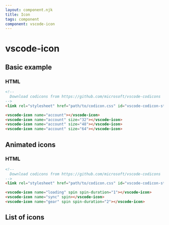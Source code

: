 ```yaml
---
layout: component.njk
title: Icon
tags: component
component: vscode-icon
---
```


# vscode-icon

## Basic example

<component-preview>
  <vscode-icon name="account"></vscode-icon>
  <vscode-icon name="account" size="32"></vscode-icon>
  <vscode-icon name="account" size="48"></vscode-icon>
  <vscode-icon name="account" size="64"></vscode-icon>
</component-preview>

### HTML

```html
<!--
  Download codicons from https://github.com/microsoft/vscode-codicons
-->
<link rel="stylesheet" href="path/to/codicon.css" id="vscode-codicon-stylesheet">

```

```html
<vscode-icon name="account"></vscode-icon>
<vscode-icon name="account" size="32"></vscode-icon>
<vscode-icon name="account" size="48"></vscode-icon>
<vscode-icon name="account" size="64"></vscode-icon>
```

## Animated icons

<component-preview>
  <vscode-icon name="loading" spin spin-duration="1"></vscode-icon>
  <vscode-icon name="sync" spin></vscode-icon>
  <vscode-icon name="gear" spin spin-duration="2"></vscode-icon>
</component-preview>

### HTML

```html
<!--
  Download codicons from https://github.com/microsoft/vscode-codicons
-->
<link rel="stylesheet" href="path/to/codicon.css" id="vscode-codicon-stylesheet">

```

```html
<vscode-icon name="loading" spin spin-duration="1"></vscode-icon>
<vscode-icon name="sync" spin></vscode-icon>
<vscode-icon name="gear" spin spin-duration="2"></vscode-icon>
```

## List of icons

<component-preview>
  <vscode-icon name="account" title="account"></vscode-icon>
  <vscode-icon name="activate-breakpoints" title="activate-breakpoints"></vscode-icon>
  <vscode-icon name="add" title="add"></vscode-icon>
  <vscode-icon name="alert" title="alert"></vscode-icon>
  <vscode-icon name="archive" title="archive"></vscode-icon>
  <vscode-icon name="array" title="array"></vscode-icon>
  <vscode-icon name="arrow-both" title="arrow-both"></vscode-icon>
  <vscode-icon name="arrow-down" title="arrow-down"></vscode-icon>
  <vscode-icon name="arrow-left" title="arrow-left"></vscode-icon>
  <vscode-icon name="arrow-right" title="arrow-right"></vscode-icon>
  <vscode-icon name="arrow-small-down" title="arrow-small-down"></vscode-icon>
  <vscode-icon name="arrow-small-left" title="arrow-small-left"></vscode-icon>
  <vscode-icon name="arrow-small-right" title="arrow-small-right"></vscode-icon>
  <vscode-icon name="arrow-small-up" title="arrow-small-up"></vscode-icon>
  <vscode-icon name="arrow-swap" title="arrow-swap"></vscode-icon>
  <vscode-icon name="arrow-up" title="arrow-up"></vscode-icon>
  <vscode-icon name="beaker" title="beaker"></vscode-icon>
  <vscode-icon name="bell" title="bell"></vscode-icon>
  <vscode-icon name="bell-dot" title="bell-dot"></vscode-icon>
  <vscode-icon name="bold" title="bold"></vscode-icon>
  <vscode-icon name="book" title="book"></vscode-icon>
  <vscode-icon name="bookmark" title="bookmark"></vscode-icon>
  <vscode-icon name="briefcase" title="briefcase"></vscode-icon>
  <vscode-icon name="broadcast" title="broadcast"></vscode-icon>
  <vscode-icon name="browser" title="browser"></vscode-icon>
  <vscode-icon name="bug" title="bug"></vscode-icon>
  <vscode-icon name="calendar" title="calendar"></vscode-icon>
  <vscode-icon name="call-incoming" title="call-incoming"></vscode-icon>
  <vscode-icon name="call-outgoing" title="call-outgoing"></vscode-icon>
  <vscode-icon name="case-sensitive" title="case-sensitive"></vscode-icon>
  <vscode-icon name="check" title="check"></vscode-icon>
  <vscode-icon name="check-all" title="check-all"></vscode-icon>
  <vscode-icon name="checklist" title="checklist"></vscode-icon>
  <vscode-icon name="chevron-down" title="chevron-down"></vscode-icon>
  <vscode-icon name="chevron-left" title="chevron-left"></vscode-icon>
  <vscode-icon name="chevron-right" title="chevron-right"></vscode-icon>
  <vscode-icon name="chevron-up" title="chevron-up"></vscode-icon>
  <vscode-icon name="chrome-close" title="chrome-close"></vscode-icon>
  <vscode-icon name="chrome-maximize" title="chrome-maximize"></vscode-icon>
  <vscode-icon name="chrome-minimize" title="chrome-minimize"></vscode-icon>
  <vscode-icon name="chrome-restore" title="chrome-restore"></vscode-icon>
  <vscode-icon name="circle-filled" title="circle-filled"></vscode-icon>
  <vscode-icon name="circle-large-filled" title="circle-large-filled"></vscode-icon>
  <vscode-icon name="circle-large-outline" title="circle-large-outline"></vscode-icon>
  <vscode-icon name="circle-outline" title="circle-outline"></vscode-icon>
  <vscode-icon name="circle-slash" title="circle-slash"></vscode-icon>
  <vscode-icon name="circuit-board" title="circuit-board"></vscode-icon>
  <vscode-icon name="clear-all" title="clear-all"></vscode-icon>
  <vscode-icon name="clippy" title="clippy"></vscode-icon>
  <vscode-icon name="clock" title="clock"></vscode-icon>
  <vscode-icon name="clone" title="clone"></vscode-icon>
  <vscode-icon name="close" title="close"></vscode-icon>
  <vscode-icon name="close-all" title="close-all"></vscode-icon>
  <vscode-icon name="close-dirty" title="close-dirty"></vscode-icon>
  <vscode-icon name="cloud" title="cloud"></vscode-icon>
  <vscode-icon name="cloud-download" title="cloud-download"></vscode-icon>
  <vscode-icon name="cloud-upload" title="cloud-upload"></vscode-icon>
  <vscode-icon name="code" title="code"></vscode-icon>
  <vscode-icon name="collapse-all" title="collapse-all"></vscode-icon>
  <vscode-icon name="color-mode" title="color-mode"></vscode-icon>
  <vscode-icon name="combine" title="combine"></vscode-icon>
  <vscode-icon name="comment" title="comment"></vscode-icon>
  <vscode-icon name="comment-add" title="comment-add"></vscode-icon>
  <vscode-icon name="comment-discussion" title="comment-discussion"></vscode-icon>
  <vscode-icon name="compare-changes" title="compare-changes"></vscode-icon>
  <vscode-icon name="console" title="console"></vscode-icon>
  <vscode-icon name="copy" title="copy"></vscode-icon>
  <vscode-icon name="credit-card" title="credit-card"></vscode-icon>
  <vscode-icon name="dash" title="dash"></vscode-icon>
  <vscode-icon name="dashboard" title="dashboard"></vscode-icon>
  <vscode-icon name="database" title="database"></vscode-icon>
  <vscode-icon name="debug" title="debug"></vscode-icon>
  <vscode-icon name="debug-alt" title="debug-alt"></vscode-icon>
  <vscode-icon name="debug-alt-small" title="debug-alt-small"></vscode-icon>
  <vscode-icon name="debug-breakpoint" title="debug-breakpoint"></vscode-icon>
  <vscode-icon name="debug-breakpoint-conditional" title="debug-breakpoint-conditional"></vscode-icon>
  <vscode-icon name="debug-breakpoint-conditional-disabled" title="debug-breakpoint-conditional-disabled"></vscode-icon>
  <vscode-icon name="debug-breakpoint-conditional-unverified" title="debug-breakpoint-conditional-unverified"></vscode-icon>
  <vscode-icon name="debug-breakpoint-data" title="debug-breakpoint-data"></vscode-icon>
  <vscode-icon name="debug-breakpoint-data-disabled" title="debug-breakpoint-data-disabled"></vscode-icon>
  <vscode-icon name="debug-breakpoint-data-unverified" title="debug-breakpoint-data-unverified"></vscode-icon>
  <vscode-icon name="debug-breakpoint-disabled" title="debug-breakpoint-disabled"></vscode-icon>
  <vscode-icon name="debug-breakpoint-function" title="debug-breakpoint-function"></vscode-icon>
  <vscode-icon name="debug-breakpoint-function-disabled" title="debug-breakpoint-function-disabled"></vscode-icon>
  <vscode-icon name="debug-breakpoint-function-unverified" title="debug-breakpoint-function-unverified"></vscode-icon>
  <vscode-icon name="debug-breakpoint-log" title="debug-breakpoint-log"></vscode-icon>
  <vscode-icon name="debug-breakpoint-log-disabled" title="debug-breakpoint-log-disabled"></vscode-icon>
  <vscode-icon name="debug-breakpoint-log-unverified" title="debug-breakpoint-log-unverified"></vscode-icon>
  <vscode-icon name="debug-breakpoint-unsupported" title="debug-breakpoint-unsupported"></vscode-icon>
  <vscode-icon name="debug-breakpoint-unverified" title="debug-breakpoint-unverified"></vscode-icon>
  <vscode-icon name="debug-console" title="debug-console"></vscode-icon>
  <vscode-icon name="debug-continue" title="debug-continue"></vscode-icon>
  <vscode-icon name="debug-disconnect" title="debug-disconnect"></vscode-icon>
  <vscode-icon name="debug-hint" title="debug-hint"></vscode-icon>
  <vscode-icon name="debug-line-by-line" title="debug-line-by-line"></vscode-icon>
  <vscode-icon name="debug-pause" title="debug-pause"></vscode-icon>
  <vscode-icon name="debug-rerun" title="debug-rerun"></vscode-icon>
  <vscode-icon name="debug-restart" title="debug-restart"></vscode-icon>
  <vscode-icon name="debug-restart-frame" title="debug-restart-frame"></vscode-icon>
  <vscode-icon name="debug-reverse-continue" title="debug-reverse-continue"></vscode-icon>
  <vscode-icon name="debug-stackframe" title="debug-stackframe"></vscode-icon>
  <vscode-icon name="debug-stackframe-active" title="debug-stackframe-active"></vscode-icon>
  <vscode-icon name="debug-stackframe-dot" title="debug-stackframe-dot"></vscode-icon>
  <vscode-icon name="debug-stackframe-focused" title="debug-stackframe-focused"></vscode-icon>
  <vscode-icon name="debug-start" title="debug-start"></vscode-icon>
  <vscode-icon name="debug-step-back" title="debug-step-back"></vscode-icon>
  <vscode-icon name="debug-step-into" title="debug-step-into"></vscode-icon>
  <vscode-icon name="debug-step-out" title="debug-step-out"></vscode-icon>
  <vscode-icon name="debug-step-over" title="debug-step-over"></vscode-icon>
  <vscode-icon name="debug-stop" title="debug-stop"></vscode-icon>
  <vscode-icon name="desktop-download" title="desktop-download"></vscode-icon>
  <vscode-icon name="device-camera" title="device-camera"></vscode-icon>
  <vscode-icon name="device-camera-video" title="device-camera-video"></vscode-icon>
  <vscode-icon name="device-desktop" title="device-desktop"></vscode-icon>
  <vscode-icon name="device-mobile" title="device-mobile"></vscode-icon>
  <vscode-icon name="diff" title="diff"></vscode-icon>
  <vscode-icon name="diff-added" title="diff-added"></vscode-icon>
  <vscode-icon name="diff-ignored" title="diff-ignored"></vscode-icon>
  <vscode-icon name="diff-modified" title="diff-modified"></vscode-icon>
  <vscode-icon name="diff-removed" title="diff-removed"></vscode-icon>
  <vscode-icon name="diff-renamed" title="diff-renamed"></vscode-icon>
  <vscode-icon name="discard" title="discard"></vscode-icon>
  <vscode-icon name="edit" title="edit"></vscode-icon>
  <vscode-icon name="editor-layout" title="editor-layout"></vscode-icon>
  <vscode-icon name="ellipsis" title="ellipsis"></vscode-icon>
  <vscode-icon name="empty-window" title="empty-window"></vscode-icon>
  <vscode-icon name="error" title="error"></vscode-icon>
  <vscode-icon name="exclude" title="exclude"></vscode-icon>
  <vscode-icon name="expand-all" title="expand-all"></vscode-icon>
  <vscode-icon name="export" title="export"></vscode-icon>
  <vscode-icon name="extensions" title="extensions"></vscode-icon>
  <vscode-icon name="eye" title="eye"></vscode-icon>
  <vscode-icon name="eye-closed" title="eye-closed"></vscode-icon>
  <vscode-icon name="eye-unwatch" title="eye-unwatch"></vscode-icon>
  <vscode-icon name="eye-watch" title="eye-watch"></vscode-icon>
  <vscode-icon name="feedback" title="feedback"></vscode-icon>
  <vscode-icon name="file" title="file"></vscode-icon>
  <vscode-icon name="file-add" title="file-add"></vscode-icon>
  <vscode-icon name="file-binary" title="file-binary"></vscode-icon>
  <vscode-icon name="file-code" title="file-code"></vscode-icon>
  <vscode-icon name="file-directory" title="file-directory"></vscode-icon>
  <vscode-icon name="file-directory-create" title="file-directory-create"></vscode-icon>
  <vscode-icon name="file-media" title="file-media"></vscode-icon>
  <vscode-icon name="file-pdf" title="file-pdf"></vscode-icon>
  <vscode-icon name="file-submodule" title="file-submodule"></vscode-icon>
  <vscode-icon name="file-symlink-directory" title="file-symlink-directory"></vscode-icon>
  <vscode-icon name="file-symlink-file" title="file-symlink-file"></vscode-icon>
  <vscode-icon name="file-text" title="file-text"></vscode-icon>
  <vscode-icon name="file-zip" title="file-zip"></vscode-icon>
  <vscode-icon name="files" title="files"></vscode-icon>
  <vscode-icon name="filter" title="filter"></vscode-icon>
  <vscode-icon name="filter-filled" title="filter-filled"></vscode-icon>
  <vscode-icon name="flame" title="flame"></vscode-icon>
  <vscode-icon name="fold" title="fold"></vscode-icon>
  <vscode-icon name="fold-down" title="fold-down"></vscode-icon>
  <vscode-icon name="fold-up" title="fold-up"></vscode-icon>
  <vscode-icon name="folder" title="folder"></vscode-icon>
  <vscode-icon name="folder-active" title="folder-active"></vscode-icon>
  <vscode-icon name="folder-opened" title="folder-opened"></vscode-icon>
  <vscode-icon name="gather" title="gather"></vscode-icon>
  <vscode-icon name="gear" title="gear"></vscode-icon>
  <vscode-icon name="gift" title="gift"></vscode-icon>
  <vscode-icon name="gist" title="gist"></vscode-icon>
  <vscode-icon name="gist-fork" title="gist-fork"></vscode-icon>
  <vscode-icon name="gist-new" title="gist-new"></vscode-icon>
  <vscode-icon name="gist-private" title="gist-private"></vscode-icon>
  <vscode-icon name="gist-secret" title="gist-secret"></vscode-icon>
  <vscode-icon name="git-branch" title="git-branch"></vscode-icon>
  <vscode-icon name="git-branch-create" title="git-branch-create"></vscode-icon>
  <vscode-icon name="git-branch-delete" title="git-branch-delete"></vscode-icon>
  <vscode-icon name="git-commit" title="git-commit"></vscode-icon>
  <vscode-icon name="git-compare" title="git-compare"></vscode-icon>
  <vscode-icon name="git-fork-private" title="git-fork-private"></vscode-icon>
  <vscode-icon name="git-merge" title="git-merge"></vscode-icon>
  <vscode-icon name="git-pull-request" title="git-pull-request"></vscode-icon>
  <vscode-icon name="git-pull-request-abandoned" title="git-pull-request-abandoned"></vscode-icon>
  <vscode-icon name="git-pull-request-create" title="git-pull-request-create"></vscode-icon>
  <vscode-icon name="github" title="github"></vscode-icon>
  <vscode-icon name="github-action" title="github-action"></vscode-icon>
  <vscode-icon name="github-alt" title="github-alt"></vscode-icon>
  <vscode-icon name="github-inverted" title="github-inverted"></vscode-icon>
  <vscode-icon name="globe" title="globe"></vscode-icon>
  <vscode-icon name="go-to-file" title="go-to-file"></vscode-icon>
  <vscode-icon name="grabber" title="grabber"></vscode-icon>
  <vscode-icon name="graph" title="graph"></vscode-icon>
  <vscode-icon name="graph-left" title="graph-left"></vscode-icon>
  <vscode-icon name="gripper" title="gripper"></vscode-icon>
  <vscode-icon name="group-by-ref-type" title="group-by-ref-type"></vscode-icon>
  <vscode-icon name="heart" title="heart"></vscode-icon>
  <vscode-icon name="history" title="history"></vscode-icon>
  <vscode-icon name="home" title="home"></vscode-icon>
  <vscode-icon name="horizontal-rule" title="horizontal-rule"></vscode-icon>
  <vscode-icon name="hubot" title="hubot"></vscode-icon>
  <vscode-icon name="inbox" title="inbox"></vscode-icon>
  <vscode-icon name="info" title="info"></vscode-icon>
  <vscode-icon name="issue-closed" title="issue-closed"></vscode-icon>
  <vscode-icon name="issue-opened" title="issue-opened"></vscode-icon>
  <vscode-icon name="issue-reopened" title="issue-reopened"></vscode-icon>
  <vscode-icon name="issues" title="issues"></vscode-icon>
  <vscode-icon name="italic" title="italic"></vscode-icon>
  <vscode-icon name="jersey" title="jersey"></vscode-icon>
  <vscode-icon name="json" title="json"></vscode-icon>
  <vscode-icon name="kebab-horizontal" title="kebab-horizontal"></vscode-icon>
  <vscode-icon name="kebab-vertical" title="kebab-vertical"></vscode-icon>
  <vscode-icon name="key" title="key"></vscode-icon>
  <vscode-icon name="keyboard" title="keyboard"></vscode-icon>
  <vscode-icon name="law" title="law"></vscode-icon>
  <vscode-icon name="library" title="library"></vscode-icon>
  <vscode-icon name="light-bulb" title="light-bulb"></vscode-icon>
  <vscode-icon name="lightbulb" title="lightbulb"></vscode-icon>
  <vscode-icon name="lightbulb-autofix" title="lightbulb-autofix"></vscode-icon>
  <vscode-icon name="link" title="link"></vscode-icon>
  <vscode-icon name="link-external" title="link-external"></vscode-icon>
  <vscode-icon name="list-filter" title="list-filter"></vscode-icon>
  <vscode-icon name="list-flat" title="list-flat"></vscode-icon>
  <vscode-icon name="list-ordered" title="list-ordered"></vscode-icon>
  <vscode-icon name="list-selection" title="list-selection"></vscode-icon>
  <vscode-icon name="list-tree" title="list-tree"></vscode-icon>
  <vscode-icon name="list-unordered" title="list-unordered"></vscode-icon>
  <vscode-icon name="live-share" title="live-share"></vscode-icon>
  <vscode-icon name="loading" title="loading"></vscode-icon>
  <vscode-icon name="location" title="location"></vscode-icon>
  <vscode-icon name="lock" title="lock"></vscode-icon>
  <vscode-icon name="log-in" title="log-in"></vscode-icon>
  <vscode-icon name="log-out" title="log-out"></vscode-icon>
  <vscode-icon name="logo-github" title="logo-github"></vscode-icon>
  <vscode-icon name="magnet" title="magnet"></vscode-icon>
  <vscode-icon name="mail" title="mail"></vscode-icon>
  <vscode-icon name="mail-read" title="mail-read"></vscode-icon>
  <vscode-icon name="mail-reply" title="mail-reply"></vscode-icon>
  <vscode-icon name="mark-github" title="mark-github"></vscode-icon>
  <vscode-icon name="markdown" title="markdown"></vscode-icon>
  <vscode-icon name="megaphone" title="megaphone"></vscode-icon>
  <vscode-icon name="mention" title="mention"></vscode-icon>
  <vscode-icon name="menu" title="menu"></vscode-icon>
  <vscode-icon name="merge" title="merge"></vscode-icon>
  <vscode-icon name="microscope" title="microscope"></vscode-icon>
  <vscode-icon name="milestone" title="milestone"></vscode-icon>
  <vscode-icon name="mirror" title="mirror"></vscode-icon>
  <vscode-icon name="mirror-private" title="mirror-private"></vscode-icon>
  <vscode-icon name="mirror-public" title="mirror-public"></vscode-icon>
  <vscode-icon name="more" title="more"></vscode-icon>
  <vscode-icon name="mortar-board" title="mortar-board"></vscode-icon>
  <vscode-icon name="move" title="move"></vscode-icon>
  <vscode-icon name="multiple-windows" title="multiple-windows"></vscode-icon>
  <vscode-icon name="mute" title="mute"></vscode-icon>
  <vscode-icon name="new-file" title="new-file"></vscode-icon>
  <vscode-icon name="new-folder" title="new-folder"></vscode-icon>
  <vscode-icon name="no-newline" title="no-newline"></vscode-icon>
  <vscode-icon name="note" title="note"></vscode-icon>
  <vscode-icon name="notebook" title="notebook"></vscode-icon>
  <vscode-icon name="notebook-template" title="notebook-template"></vscode-icon>
  <vscode-icon name="octoface" title="octoface"></vscode-icon>
  <vscode-icon name="open-preview" title="open-preview"></vscode-icon>
  <vscode-icon name="organization" title="organization"></vscode-icon>
  <vscode-icon name="organization-filled" title="organization-filled"></vscode-icon>
  <vscode-icon name="organization-outline" title="organization-outline"></vscode-icon>
  <vscode-icon name="output" title="output"></vscode-icon>
  <vscode-icon name="package" title="package"></vscode-icon>
  <vscode-icon name="paintcan" title="paintcan"></vscode-icon>
  <vscode-icon name="pass" title="pass"></vscode-icon>
  <vscode-icon name="pass-filled" title="pass-filled"></vscode-icon>
  <vscode-icon name="pencil" title="pencil"></vscode-icon>
  <vscode-icon name="person" title="person"></vscode-icon>
  <vscode-icon name="person-add" title="person-add"></vscode-icon>
  <vscode-icon name="person-filled" title="person-filled"></vscode-icon>
  <vscode-icon name="person-follow" title="person-follow"></vscode-icon>
  <vscode-icon name="person-outline" title="person-outline"></vscode-icon>
  <vscode-icon name="pin" title="pin"></vscode-icon>
  <vscode-icon name="pinned" title="pinned"></vscode-icon>
  <vscode-icon name="pinned-dirty" title="pinned-dirty"></vscode-icon>
  <vscode-icon name="play" title="play"></vscode-icon>
  <vscode-icon name="play-circle" title="play-circle"></vscode-icon>
  <vscode-icon name="plug" title="plug"></vscode-icon>
  <vscode-icon name="plus" title="plus"></vscode-icon>
  <vscode-icon name="preserve-case" title="preserve-case"></vscode-icon>
  <vscode-icon name="preview" title="preview"></vscode-icon>
  <vscode-icon name="primitive-dot" title="primitive-dot"></vscode-icon>
  <vscode-icon name="primitive-square" title="primitive-square"></vscode-icon>
  <vscode-icon name="project" title="project"></vscode-icon>
  <vscode-icon name="pulse" title="pulse"></vscode-icon>
  <vscode-icon name="question" title="question"></vscode-icon>
  <vscode-icon name="quote" title="quote"></vscode-icon>
  <vscode-icon name="radio-tower" title="radio-tower"></vscode-icon>
  <vscode-icon name="reactions" title="reactions"></vscode-icon>
  <vscode-icon name="record" title="record"></vscode-icon>
  <vscode-icon name="record-keys" title="record-keys"></vscode-icon>
  <vscode-icon name="redo" title="redo"></vscode-icon>
  <vscode-icon name="references" title="references"></vscode-icon>
  <vscode-icon name="refresh" title="refresh"></vscode-icon>
  <vscode-icon name="regex" title="regex"></vscode-icon>
  <vscode-icon name="remote" title="remote"></vscode-icon>
  <vscode-icon name="remote-explorer" title="remote-explorer"></vscode-icon>
  <vscode-icon name="remove" title="remove"></vscode-icon>
  <vscode-icon name="remove-close" title="remove-close"></vscode-icon>
  <vscode-icon name="repl" title="repl"></vscode-icon>
  <vscode-icon name="replace" title="replace"></vscode-icon>
  <vscode-icon name="replace-all" title="replace-all"></vscode-icon>
  <vscode-icon name="reply" title="reply"></vscode-icon>
  <vscode-icon name="repo" title="repo"></vscode-icon>
  <vscode-icon name="repo-clone" title="repo-clone"></vscode-icon>
  <vscode-icon name="repo-create" title="repo-create"></vscode-icon>
  <vscode-icon name="repo-delete" title="repo-delete"></vscode-icon>
  <vscode-icon name="repo-force-push" title="repo-force-push"></vscode-icon>
  <vscode-icon name="repo-forked" title="repo-forked"></vscode-icon>
  <vscode-icon name="repo-pull" title="repo-pull"></vscode-icon>
  <vscode-icon name="repo-push" title="repo-push"></vscode-icon>
  <vscode-icon name="repo-sync" title="repo-sync"></vscode-icon>
  <vscode-icon name="report" title="report"></vscode-icon>
  <vscode-icon name="request-changes" title="request-changes"></vscode-icon>
  <vscode-icon name="rocket" title="rocket"></vscode-icon>
  <vscode-icon name="root-folder" title="root-folder"></vscode-icon>
  <vscode-icon name="root-folder-opened" title="root-folder-opened"></vscode-icon>
  <vscode-icon name="rss" title="rss"></vscode-icon>
  <vscode-icon name="ruby" title="ruby"></vscode-icon>
  <vscode-icon name="run" title="run"></vscode-icon>
  <vscode-icon name="run-above" title="run-above"></vscode-icon>
  <vscode-icon name="run-all" title="run-all"></vscode-icon>
  <vscode-icon name="run-below" title="run-below"></vscode-icon>
  <vscode-icon name="save" title="save"></vscode-icon>
  <vscode-icon name="save-all" title="save-all"></vscode-icon>
  <vscode-icon name="save-as" title="save-as"></vscode-icon>
  <vscode-icon name="screen-full" title="screen-full"></vscode-icon>
  <vscode-icon name="screen-normal" title="screen-normal"></vscode-icon>
  <vscode-icon name="search" title="search"></vscode-icon>
  <vscode-icon name="search-save" title="search-save"></vscode-icon>
  <vscode-icon name="search-stop" title="search-stop"></vscode-icon>
  <vscode-icon name="selection" title="selection"></vscode-icon>
  <vscode-icon name="server" title="server"></vscode-icon>
  <vscode-icon name="server-environment" title="server-environment"></vscode-icon>
  <vscode-icon name="server-process" title="server-process"></vscode-icon>
  <vscode-icon name="settings" title="settings"></vscode-icon>
  <vscode-icon name="settings-gear" title="settings-gear"></vscode-icon>
  <vscode-icon name="shield" title="shield"></vscode-icon>
  <vscode-icon name="sign-in" title="sign-in"></vscode-icon>
  <vscode-icon name="sign-out" title="sign-out"></vscode-icon>
  <vscode-icon name="smiley" title="smiley"></vscode-icon>
  <vscode-icon name="sort-precedence" title="sort-precedence"></vscode-icon>
  <vscode-icon name="source-control" title="source-control"></vscode-icon>
  <vscode-icon name="split-horizontal" title="split-horizontal"></vscode-icon>
  <vscode-icon name="split-vertical" title="split-vertical"></vscode-icon>
  <vscode-icon name="squirrel" title="squirrel"></vscode-icon>
  <vscode-icon name="star" title="star"></vscode-icon>
  <vscode-icon name="star-add" title="star-add"></vscode-icon>
  <vscode-icon name="star-delete" title="star-delete"></vscode-icon>
  <vscode-icon name="star-empty" title="star-empty"></vscode-icon>
  <vscode-icon name="star-full" title="star-full"></vscode-icon>
  <vscode-icon name="star-half" title="star-half"></vscode-icon>
  <vscode-icon name="stop" title="stop"></vscode-icon>
  <vscode-icon name="stop-circle" title="stop-circle"></vscode-icon>
  <vscode-icon name="symbol-array" title="symbol-array"></vscode-icon>
  <vscode-icon name="symbol-boolean" title="symbol-boolean"></vscode-icon>
  <vscode-icon name="symbol-class" title="symbol-class"></vscode-icon>
  <vscode-icon name="symbol-color" title="symbol-color"></vscode-icon>
  <vscode-icon name="symbol-constant" title="symbol-constant"></vscode-icon>
  <vscode-icon name="symbol-constructor" title="symbol-constructor"></vscode-icon>
  <vscode-icon name="symbol-enum" title="symbol-enum"></vscode-icon>
  <vscode-icon name="symbol-enum-member" title="symbol-enum-member"></vscode-icon>
  <vscode-icon name="symbol-event" title="symbol-event"></vscode-icon>
  <vscode-icon name="symbol-field" title="symbol-field"></vscode-icon>
  <vscode-icon name="symbol-file" title="symbol-file"></vscode-icon>
  <vscode-icon name="symbol-folder" title="symbol-folder"></vscode-icon>
  <vscode-icon name="symbol-function" title="symbol-function"></vscode-icon>
  <vscode-icon name="symbol-interface" title="symbol-interface"></vscode-icon>
  <vscode-icon name="symbol-key" title="symbol-key"></vscode-icon>
  <vscode-icon name="symbol-keyword" title="symbol-keyword"></vscode-icon>
  <vscode-icon name="symbol-method" title="symbol-method"></vscode-icon>
  <vscode-icon name="symbol-misc" title="symbol-misc"></vscode-icon>
  <vscode-icon name="symbol-module" title="symbol-module"></vscode-icon>
  <vscode-icon name="symbol-namespace" title="symbol-namespace"></vscode-icon>
  <vscode-icon name="symbol-null" title="symbol-null"></vscode-icon>
  <vscode-icon name="symbol-number" title="symbol-number"></vscode-icon>
  <vscode-icon name="symbol-numeric" title="symbol-numeric"></vscode-icon>
  <vscode-icon name="symbol-object" title="symbol-object"></vscode-icon>
  <vscode-icon name="symbol-operator" title="symbol-operator"></vscode-icon>
  <vscode-icon name="symbol-package" title="symbol-package"></vscode-icon>
  <vscode-icon name="symbol-parameter" title="symbol-parameter"></vscode-icon>
  <vscode-icon name="symbol-property" title="symbol-property"></vscode-icon>
  <vscode-icon name="symbol-reference" title="symbol-reference"></vscode-icon>
  <vscode-icon name="symbol-ruler" title="symbol-ruler"></vscode-icon>
  <vscode-icon name="symbol-snippet" title="symbol-snippet"></vscode-icon>
  <vscode-icon name="symbol-string" title="symbol-string"></vscode-icon>
  <vscode-icon name="symbol-struct" title="symbol-struct"></vscode-icon>
  <vscode-icon name="symbol-structure" title="symbol-structure"></vscode-icon>
  <vscode-icon name="symbol-text" title="symbol-text"></vscode-icon>
  <vscode-icon name="symbol-type-parameter" title="symbol-type-parameter"></vscode-icon>
  <vscode-icon name="symbol-unit" title="symbol-unit"></vscode-icon>
  <vscode-icon name="symbol-value" title="symbol-value"></vscode-icon>
  <vscode-icon name="symbol-variable" title="symbol-variable"></vscode-icon>
  <vscode-icon name="sync" title="sync"></vscode-icon>
  <vscode-icon name="sync-ignored" title="sync-ignored"></vscode-icon>
  <vscode-icon name="table" title="table"></vscode-icon>
  <vscode-icon name="tag" title="tag"></vscode-icon>
  <vscode-icon name="tag-add" title="tag-add"></vscode-icon>
  <vscode-icon name="tag-remove" title="tag-remove"></vscode-icon>
  <vscode-icon name="tasklist" title="tasklist"></vscode-icon>
  <vscode-icon name="telescope" title="telescope"></vscode-icon>
  <vscode-icon name="terminal" title="terminal"></vscode-icon>
  <vscode-icon name="terminal-bash" title="terminal-bash"></vscode-icon>
  <vscode-icon name="terminal-cmd" title="terminal-cmd"></vscode-icon>
  <vscode-icon name="terminal-debian" title="terminal-debian"></vscode-icon>
  <vscode-icon name="terminal-linux" title="terminal-linux"></vscode-icon>
  <vscode-icon name="terminal-powershell" title="terminal-powershell"></vscode-icon>
  <vscode-icon name="terminal-tmux" title="terminal-tmux"></vscode-icon>
  <vscode-icon name="terminal-ubuntu" title="terminal-ubuntu"></vscode-icon>
  <vscode-icon name="text-size" title="text-size"></vscode-icon>
  <vscode-icon name="three-bars" title="three-bars"></vscode-icon>
  <vscode-icon name="thumbsdown" title="thumbsdown"></vscode-icon>
  <vscode-icon name="thumbsup" title="thumbsup"></vscode-icon>
  <vscode-icon name="tools" title="tools"></vscode-icon>
  <vscode-icon name="trash" title="trash"></vscode-icon>
  <vscode-icon name="trashcan" title="trashcan"></vscode-icon>
  <vscode-icon name="triangle-down" title="triangle-down"></vscode-icon>
  <vscode-icon name="triangle-left" title="triangle-left"></vscode-icon>
  <vscode-icon name="triangle-right" title="triangle-right"></vscode-icon>
  <vscode-icon name="triangle-up" title="triangle-up"></vscode-icon>
  <vscode-icon name="twitter" title="twitter"></vscode-icon>
  <vscode-icon name="type-hierarchy" title="type-hierarchy"></vscode-icon>
  <vscode-icon name="type-hierarchy-sub" title="type-hierarchy-sub"></vscode-icon>
  <vscode-icon name="type-hierarchy-super" title="type-hierarchy-super"></vscode-icon>
  <vscode-icon name="unfold" title="unfold"></vscode-icon>
  <vscode-icon name="ungroup-by-ref-type" title="ungroup-by-ref-type"></vscode-icon>
  <vscode-icon name="unlock" title="unlock"></vscode-icon>
  <vscode-icon name="unmute" title="unmute"></vscode-icon>
  <vscode-icon name="unverified" title="unverified"></vscode-icon>
  <vscode-icon name="variable" title="variable"></vscode-icon>
  <vscode-icon name="variable-group" title="variable-group"></vscode-icon>
  <vscode-icon name="verified" title="verified"></vscode-icon>
  <vscode-icon name="versions" title="versions"></vscode-icon>
  <vscode-icon name="vm" title="vm"></vscode-icon>
  <vscode-icon name="vm-active" title="vm-active"></vscode-icon>
  <vscode-icon name="vm-connect" title="vm-connect"></vscode-icon>
  <vscode-icon name="vm-outline" title="vm-outline"></vscode-icon>
  <vscode-icon name="vm-running" title="vm-running"></vscode-icon>
  <vscode-icon name="wand" title="wand"></vscode-icon>
  <vscode-icon name="warning" title="warning"></vscode-icon>
  <vscode-icon name="watch" title="watch"></vscode-icon>
  <vscode-icon name="whitespace" title="whitespace"></vscode-icon>
  <vscode-icon name="whole-word" title="whole-word"></vscode-icon>
  <vscode-icon name="window" title="window"></vscode-icon>
  <vscode-icon name="word-wrap" title="word-wrap"></vscode-icon>
  <vscode-icon name="workspace-trusted" title="workspace-trusted"></vscode-icon>
  <vscode-icon name="workspace-unknown" title="workspace-unknown"></vscode-icon>
  <vscode-icon name="workspace-untrusted" title="workspace-untrusted"></vscode-icon>
  <vscode-icon name="wrench" title="wrench"></vscode-icon>
  <vscode-icon name="wrench-subaction" title="wrench-subaction"></vscode-icon>
  <vscode-icon name="x" title="x"></vscode-icon>
  <vscode-icon name="zap" title="zap"></vscode-icon>
  <vscode-icon name="zoom-in" title="zoom-in"></vscode-icon>
  <vscode-icon name="zoom-out" title="zoom-out"></vscode-icon>
</component-preview>